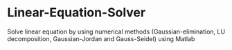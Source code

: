 # Linear-Equation-Solver
Solve linear equation by using numerical methods (Gaussian-elimination, LU decomposition, Gaussian-Jordan and Gauss-Seidel)
using Matlab
